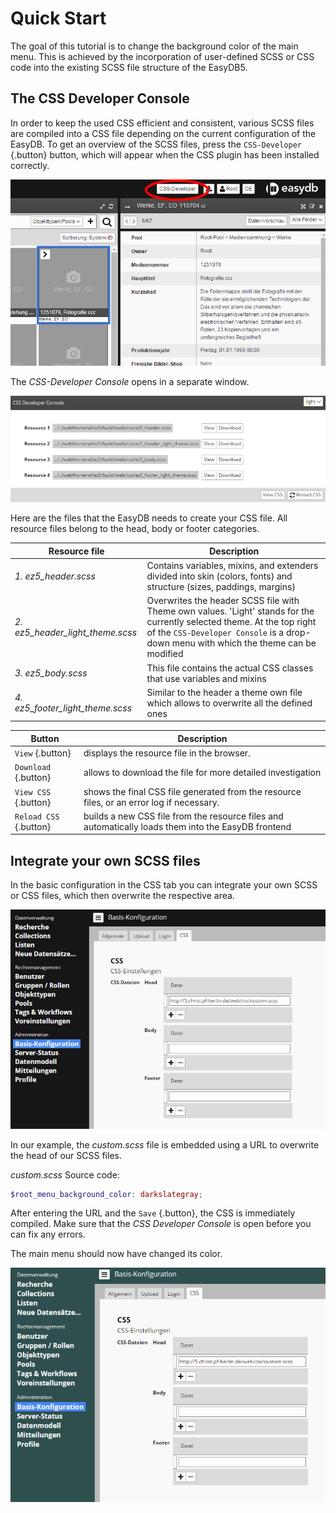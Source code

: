 # Quick Start
The goal of this tutorial is to change the background color of the main menu.
This is achieved by the incorporation of user-defined SCSS or CSS code into the existing SCSS file structure of the EasyDB5.

## The CSS Developer Console
In order to keep the used CSS efficient and consistent, various SCSS files are compiled into a CSS file depending on the current configuration of the EasyDB.
To get an overview of the SCSS files, press the `CSS-Developer` {.button} button, which will appear when the CSS plugin has been installed correctly.

![CSS Developer button](CSS-Developer-Button.png)


The *CSS-Developer Console* opens in a separate window.

![CSS Developer Console](CSS-Developer-Console.png)


Here are the files that the EasyDB needs to create your CSS file.
All resource files belong to the head, body or footer categories.

| Resource file | Description |
| - | - |
|*1. ez5_header.scss* | Contains variables, mixins, and extenders divided into skin (colors, fonts) and structure (sizes, paddings, margins) |
| *2. ez5_header_light_theme.scss* | Overwrites the header SCSS file with Theme own values. 'Light' stands for the currently selected theme. At the top right of the `CSS-Developer Console` is a drop-down menu with which the theme can be modified |
| *3. ez5_body.scss* | This file contains the actual CSS classes that use variables and mixins |
| *4. ez5_footer_light_theme.scss* | Similar to the header a theme own file which allows to overwrite all the defined ones |


| Button | Description |
| - | - |
| `View` {.button} | displays the resource file in the browser. |
| `Download` {.button} | allows to download the file for more detailed investigation
| `View CSS` {.button} | shows the final CSS file generated from the resource files, or an error log if necessary. |
| `Reload CSS` {.button} | builds a new CSS file from the resource files and automatically loads them into the EasyDB frontend

## Integrate your own SCSS files
In the basic configuration in the CSS tab you can integrate your own SCSS or CSS files, which then overwrite the respective area.

![Basic configuration CSS](Basis-Konfiguration-CSS.png)


In our example, the *custom.scss* file is embedded using a URL to overwrite the head of our SCSS files.

*custom.scss* Source code:
```Scss
$root_menu_background_color: darkslategray;
```

After entering the URL and the `Save` {.button}, the CSS is immediately compiled.
Make sure that the *CSS Developer Console* is open before you can fix any errors.

The main menu should now have changed its color.

![Basic configuration CSS New Background Color](Basis-Konfiguration-CSS-New-Background-Color.png)